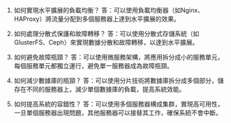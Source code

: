 1. 如何實現水平擴展的負載均衡？
答：可以使用負載均衡器（如Nginx、HAProxy）將流量分配到多個服務器上達到水平擴展的效果。

2. 如何處理分散式保護和故障轉移？
答：可以使用分散式存儲系統（如GlusterFS、Ceph）來實現數據分散和故障轉移，以達到水平擴展。

3. 如何避免故障瓶頸？
答：可以使用微服務架構，將應用拆分成小的服務單元，每個服務單元都獨立運行，避免單一服務器成為故障瓶頸。

4. 如何減少數據庫的瓶頸？
答：可以使用分片技術將數據庫拆分成多個部分，儲存在不同的服務器上，減少單個數據庫的負載，提高系統效能。

5. 如何提高系統的容錯性？
答：可以使用多個服務器構成集群，實現高可用性，一旦單個服務器出現問題，其他服務器可以接替其工作，確保系統不會中斷。